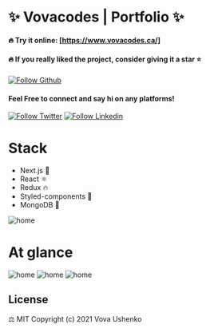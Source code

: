 # ✨ Vovacodes | Portfolio ✨

#### 🔥 Try it online: [https://www.vovacodes.ca/]

#### 🔥 If you really liked the project, consider giving it a star ⭐

[![Follow Github](https://img.shields.io/github/followers/vovaushenko.svg?style=social&label=Follow&maxAge=2592000)](https://github.com/vovaushenko)

#### Feel Free to connect and say hi on any platforms!

[![Follow Twitter](https://img.shields.io/badge/Twitter-1DA1F2?style=for-the-badge&logo=twitter&logoColor=white)](https://twitter.com/vova_ush)
[![Follow Linkedin](https://img.shields.io/badge/LinkedIn-0077B5?style=for-the-badge&logo=linkedin&logoColor=white)](https://www.linkedin.com/in/vovau/)

# Stack

- Next.js 🚀
- React ⚛
- Redux 🔥
- Styled-components 💅
- MongoDB 🍃

![home](./public/about/5.png)

# At glance

![home](./public/about/4.png)
![home](./public/about/2.png)
![home](./public/about/3.png)

## License

⚖️ MIT Copyright (c) 2021 Vova Ushenko
